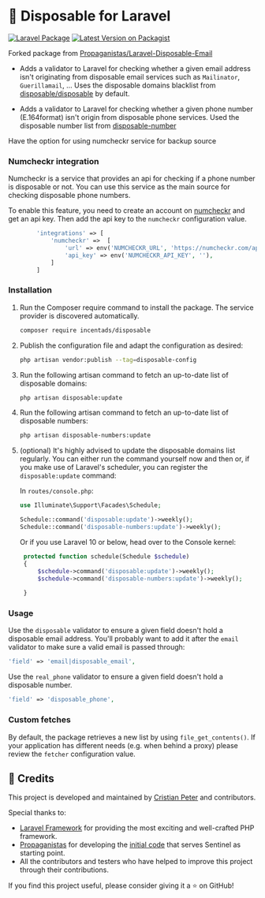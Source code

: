 # 📧 Disposable for Laravel

[![Laravel Package](https://img.shields.io/badge/Laravel%2010+%20Package-red?logo=laravel&logoColor=white)](https://www.laravel.com)
[![Latest Version on Packagist](https://img.shields.io/packagist/v/incentads/disposable.svg?style=flat-square)](https://packagist.org/packages/cristianpeter/laravel-disposable-contact-guard)


Forked package from [Propaganistas/Laravel-Disposable-Email](https://github.com/Propaganistas/Laravel-Disposable-Email)
- Adds a validator to Laravel for checking whether a given email address isn't originating from disposable email services such as `Mailinator`, `Guerillamail`, ...
Uses the disposable domains blacklist from [disposable/disposable](https://github.com/disposable/disposable) by default.


- Adds a validator to Laravel for checking whether a given phone number (E.164format) isn't origin from disposable phone services.
Used the disposable number list from [disposable-number](https://github.com/iP1SMS/disposable-phone-numbers)

Have the option for using numcheckr service for backup source

### Numcheckr integration
Numcheckr is a service that provides an api for checking if a phone number is disposable or not. You can use this service as the main source for checking disposable phone numbers.

To enable this feature, you need to create an account on [numcheckr](https://numcheckr.com) and get an api key. Then add the api key to the `numcheckr` configuration value.

```php
        'integrations' => [
            'numcheckr' =>  [
                'url' => env('NUMCHECKR_URL', 'https://numcheckr.com/api/check-number'),
                'api_key' => env('NUMCHECKR_API_KEY', ''),
            ]
        ]
```

### Installation

1. Run the Composer require command to install the package. The service provider is discovered automatically.

    ```bash
    composer require incentads/disposable
    ```

2. Publish the configuration file and adapt the configuration as desired:

    ```bash
    php artisan vendor:publish --tag=disposable-config
    ```

3. Run the following artisan command to fetch an up-to-date list of disposable domains:
    
    ```bash
    php artisan disposable:update
    ```
4. Run the following artisan command to fetch an up-to-date list of disposable numbers:
    
    ```bash
    php artisan disposable-numbers:update
    ```

5. (optional) It's highly advised to update the disposable domains list regularly. You can either run the command yourself now and then or, if you make use of Laravel's scheduler, you can register the `disposable:update` command: 

   In `routes/console.php`:
    ```php
    use Illuminate\Support\Facades\Schedule;
    
    Schedule::command('disposable:update')->weekly();
    Schedule::command('disposable-numbers:update')->weekly();

    ```

    Or if you use Laravel 10 or below, head over to the Console kernel:
   ```php
    protected function schedule(Schedule $schedule)
    {
        $schedule->command('disposable:update')->weekly();
        $schedule->command('disposable-numbers:update')->weekly();
       
    }
    ```
### Usage

Use the `disposable` validator to ensure a given field doesn't hold a disposable email address. You'll probably want to add it after the `email` validator to make sure a valid email is passed through:

```php
'field' => 'email|disposable_email',
```
Use the `real_phone` validator to ensure a given field doesn't hold a disposable number.
```php
'field' => 'disposable_phone',
```

### Custom fetches

By default, the package retrieves a new list by using `file_get_contents()`. 
If your application has different needs (e.g. when behind a proxy) please review the `fetcher` configuration value.

## 🙏 Credits

This project is developed and maintained by [Cristian Peter](https://github.com/CristianPeter) and contributors.

Special thanks to:

- [Laravel Framework](https://laravel.com/) for providing the most exciting and well-crafted PHP framework.
- [Propaganistas](https://github.com/Propaganistas) for developing the [initial code](https://github.com/Propaganistas/Laravel-Disposable-Email) that serves Sentinel as starting point.
- All the contributors and testers who have helped to improve this project through their contributions.

If you find this project useful, please consider giving it a ⭐ on GitHub!
